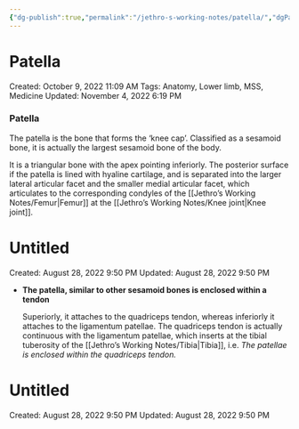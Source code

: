 ```yaml
---
{"dg-publish":true,"permalink":"/jethro-s-working-notes/patella/","dgPassFrontmatter":true}
---
```



# Patella

Created: October 9, 2022 11:09 AM
Tags: Anatomy, Lower limb, MSS, Medicine
Updated: November 4, 2022 6:19 PM

### Patella

The patella is the bone that forms the ‘knee cap’. Classified as a sesamoid bone, it is actually the largest sesamoid bone of the body.

It is a triangular bone with the apex pointing inferiorly. The posterior surface if the patella is lined with hyaline cartilage, and is separated into the larger lateral articular facet and the smaller medial articular facet, which articulates to the corresponding condyles of the [[Jethro’s Working Notes/Femur\|Femur]] at the [[Jethro’s Working Notes/Knee joint\|Knee joint]].


<div class="transclusion internal-embed is-loaded"><div class="markdown-embed">





# Untitled

Created: August 28, 2022 9:50 PM
Updated: August 28, 2022 9:50 PM

</div></div>


- **The patella, similar to other sesamoid bones is enclosed within a tendon**
    
    Superiorly, it attaches to the quadriceps tendon, whereas inferiorly it attaches to the ligamentum patellae. The quadriceps tendon is actually continuous with the ligamentum patellae, which inserts at the tibial tuberosity of the [[Jethro’s Working Notes/Tibia\|Tibia]], i.e. *The patellae is enclosed within the quadriceps tendon.*
    
    
<div class="transclusion internal-embed is-loaded"><div class="markdown-embed">





# Untitled

Created: August 28, 2022 9:50 PM
Updated: August 28, 2022 9:50 PM

</div></div>
